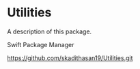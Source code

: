 # Utilities

A description of this package.


Swift Package Manager 

https://github.com/skadithasan19/Utilities.git
